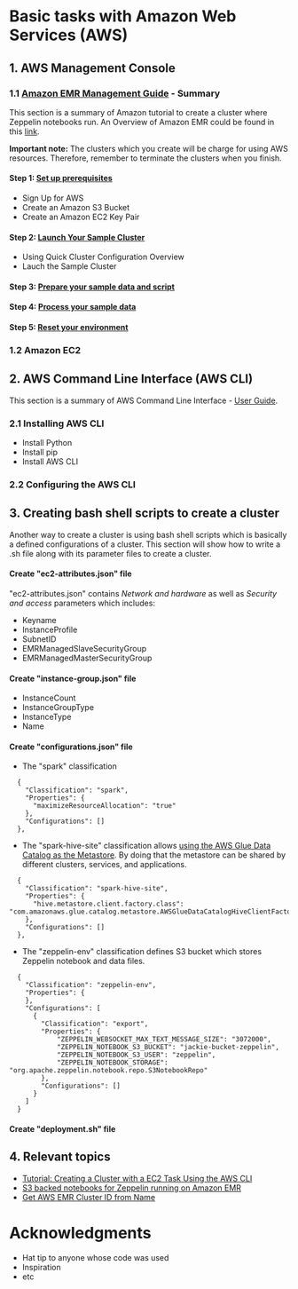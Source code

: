 # Basic tasks with Amazon Web Services (AWS)
##  1. AWS Management Console
### 1.1 [Amazon EMR Management Guide](https://docs.aws.amazon.com/emr/latest/ManagementGuide/emr-what-is-emr.html) - Summary
This section is a summary of Amazon tutorial to create a cluster where Zeppelin notebooks run. An Overview of Amazon EMR could be found in this [link](https://docs.aws.amazon.com/emr/latest/ManagementGuide/emr-overview.html).

**Important note:** The clusters which you create will be charge for using AWS resources. Therefore, remember to terminate the clusters when you finish. 
####    Step 1: [Set up prerequisites](https://docs.aws.amazon.com/emr/latest/ManagementGuide/emr-gs-prerequisites.html)
- Sign Up for AWS
- Create an Amazon S3 Bucket
- Create an Amazon EC2 Key Pair
####    Step 2: [Launch Your Sample Cluster](https://docs.aws.amazon.com/emr/latest/ManagementGuide/emr-gs-launch-sample-cluster.html)
- Using Quick Cluster Configuration Overview
- Lauch the Sample Cluster
####    Step 3: [Prepare your sample data and script](https://docs.aws.amazon.com/emr/latest/ManagementGuide/emr-gs-prepare-data-and-script.html)
####    Step 4: [Process your sample data](https://docs.aws.amazon.com/emr/latest/ManagementGuide/emr-gs-launch-sample-cluster.html)
####    Step 5: [Reset your environment](https://docs.aws.amazon.com/emr/latest/ManagementGuide/emr-gs-reset-environment.html)
### 1.2 Amazon EC2

##  2. AWS Command Line Interface (AWS CLI)
This section is a summary of AWS Command Line Interface - [User Guide](https://docs.aws.amazon.com/cli/latest/userguide/aws-cli.pdf).
### 2.1 Installing AWS CLI
- Install Python
- Install pip
- Install AWS CLI
### 2.2 Configuring the AWS CLI

##  3. Creating bash shell scripts to create a cluster
Another way to create a cluster is using bash shell scripts which is basically a defined configurations of a cluster. This section will show how to write a .sh file along with its parameter files to create a cluster.
#### Create "ec2-attributes.json" file
  "ec2-attributes.json" contains  _Network and hardware_ as well as _Security and access_ parameters which includes:
- Keyname
- InstanceProfile
- SubnetID
- EMRManagedSlaveSecurityGroup
- EMRManagedMasterSecurityGroup
#### Create "instance-group.json" file
- InstanceCount
- InstanceGroupType
- InstanceType
- Name
#### Create "configurations.json" file
- The "spark" classification
```
  {
    "Classification": "spark",
    "Properties": {
      "maximizeResourceAllocation": "true"
    },
    "Configurations": []
  },
```
- The "spark-hive-site" classification allows [using the AWS Glue Data Catalog as the Metastore](https://docs.aws.amazon.com/emr/latest/ReleaseGuide/emr-spark-glue.html). By doing that the metastore can be shared by different clusters, services, and applications. 
```
  {
    "Classification": "spark-hive-site",
    "Properties": {
      "hive.metastore.client.factory.class": "com.amazonaws.glue.catalog.metastore.AWSGlueDataCatalogHiveClientFactory"
    },
    "Configurations": []
  },
```
- The "zeppelin-env" classification defines S3 bucket which stores Zeppelin notebook and data files.
```
  {
    "Classification": "zeppelin-env",
    "Properties": {
    },
    "Configurations": [
      {
        "Classification": "export",
        "Properties": {
            "ZEPPELIN_WEBSOCKET_MAX_TEXT_MESSAGE_SIZE": "3072000",
            "ZEPPELIN_NOTEBOOK_S3_BUCKET": "jackie-bucket-zeppelin",
            "ZEPPELIN_NOTEBOOK_S3_USER": "zeppelin",
            "ZEPPELIN_NOTEBOOK_STORAGE": "org.apache.zeppelin.notebook.repo.S3NotebookRepo"
        },
        "Configurations": []
      }
    ]
  }
```
#### Create "deployment.sh" file

##  4. Relevant topics
- [Tutorial: Creating a Cluster with a EC2 Task Using the AWS CLI](https://docs.aws.amazon.com/AmazonECS/latest/developerguide/ECS_AWSCLI_EC2.html) 
- [S3 backed notebooks for Zeppelin running on Amazon EMR](https://medium.com/@addnab/s3-backed-notebooks-for-zeppelin-running-on-amazon-emr-7a743d546846)
- [Get AWS EMR Cluster ID from Name](https://stackoverflow.com/questions/48529819/get-aws-emr-cluster-id-from-name)
# Acknowledgments

* Hat tip to anyone whose code was used
* Inspiration
* etc
